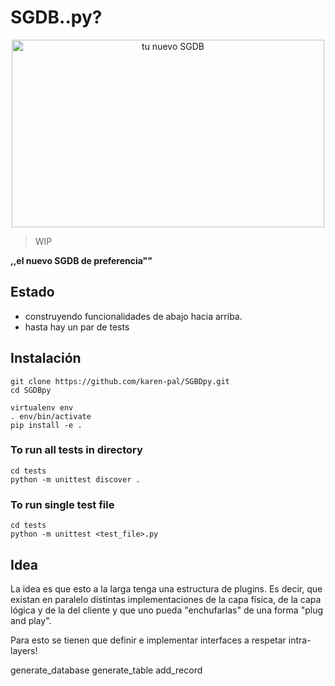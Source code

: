 # SGDB..py?
<p align="center">
  <img width="500" height="300" src="https://i.imgur.com/Tz35u9v.png" alt="tu nuevo SGDB">
</p>

> WIP

**,,el nuevo SGDB de preferencia""**

## Estado
* construyendo funcionalidades de abajo hacia arriba.
* hasta hay un par de tests

## Instalación

```
git clone https://github.com/karen-pal/SGBDpy.git
cd SGDBpy

virtualenv env
. env/bin/activate
pip install -e .
```

### To run all tests in directory

```
cd tests
python -m unittest discover .
```

### To run single test file

```
cd tests
python -m unittest <test_file>.py
```


## Idea

La idea es que esto a la larga tenga una estructura de plugins.
Es decir, que existan en paralelo distintas implementaciones de la capa física,
de la capa lógica y de la del cliente y que uno pueda "enchufarlas" de una forma
"plug and play".

Para esto se tienen que definir e implementar interfaces a respetar intra-layers!


generate_database
generate_table
add_record
